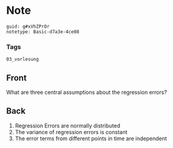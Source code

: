 # Note
```
guid: g#xVhZPrOr
notetype: Basic-d7a3e-4ce08
```

### Tags
```
03_vorlesung
```

## Front
What are three central assumptions about the regression errors?

## Back
<div>
  <div>
    <ol>
      <li>Regression Errors are normally distributed
      <li>The variance of regression errors is constant
      <li>The error terms from different points in time are
      independent
    </ol>
  </div>
</div>
